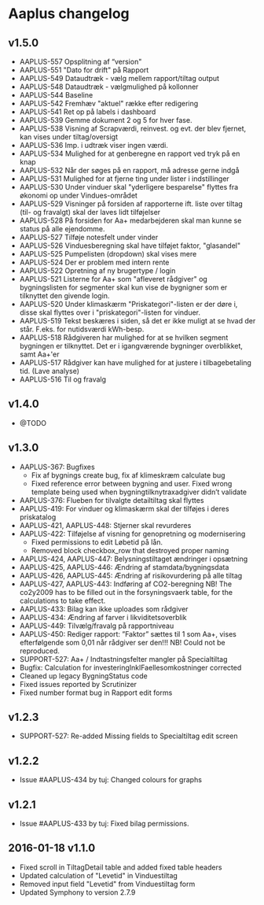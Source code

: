 # Aaplus changelog

## v1.5.0
* AAPLUS-557	Opsplitning af “version"
* AAPLUS-551	"Dato for drift" på Rapport
* AAPLUS-549	Dataudtræk - vælg mellem rapport/tiltag output
* AAPLUS-548	Dataudtræk - vælgmulighed på kollonner
* AAPLUS-544	Baseline
* AAPLUS-542	Fremhæv "aktuel" række efter redigering
* AAPLUS-541	Ret op på labels i dashboard
* AAPLUS-539	Gemme dokument 2 og 5 for hver fase.
* AAPLUS-538	Visning af Scrapværdi, reinvest. og evt. der blev fjernet, kan vises under tiltag/oversigt
* AAPLUS-536	Imp. i udtræk viser ingen værdi.
* AAPLUS-534	Mulighed for at genberegne en rapport ved tryk på en knap
* AAPLUS-532	Når der søges på en rapport, må adresse gerne indgå
* AAPLUS-531	Mulighed for at fjerne ting under lister i indstillinger
* AAPLUS-530	Under vinduer skal "yderligere besparelse" flyttes fra økonomi op under Vindues-området
* AAPLUS-529	Visninger på forsiden af rapporterne ift. liste over tiltag (til- og fravalgt) skal der laves lidt tilføjelser
* AAPLUS-528	På forsiden for Aa+ medarbejderen skal man kunne se status på alle ejendomme.
* AAPLUS-527	Tilføje notesfelt under vinder
* AAPLUS-526	Vinduesberegning skal have tilføjet faktor, "glasandel"
* AAPLUS-525	Pumpelisten (dropdown) skal vises mere
* AAPLUS-524	Der er problem med intern rente
* AAPLUS-522	Opretning af ny brugertype / login
* AAPLUS-521	Listerne for Aa+ som "afleveret rådgiver" og bygningslisten for segmenter skal kun vise de bygnigner som er tilknyttet den givende login.
* AAPLUS-520	Under klimaskærm "Priskategori"-listen er der døre i, disse skal flyttes over i "priskategori"-listen for vinduer.
* AAPLUS-519	Tekst beskæres i siden, så det er ikke muligt at se hvad der står. F.eks. for nutidsværdi kWh-besp.
* AAPLUS-518	Rådgiveren har mulighed for at se hvilken segment bygningen er tilknyttet. Det er i igangværende bygninger overblikket, samt Aa+'er
* AAPLUS-517	Rådgiver kan have mulighed for at justere i tilbagebetaling tid. (Lave analyse)
* AAPLUS-516	Til og fravalg

## v1.4.0
* @TODO

## v1.3.0

* AAPLUS-367: Bugfixes
  + Fix af bygnings create bug, fix af klimeskræm calculate bug
  + Fixed reference error between bygning and user. Fixed wrong template being used when bygningtilknytraxadgiver didn’t validate
* AAPLUS-376: Flueben for tilvalgte detailtiltag skal flyttes
* AAPLUS-419: For vinduer og klimaskærm skal der tilføjes i deres priskatalog
* AAPLUS-421, AAPLUS-448: Stjerner skal revurderes
* AAPLUS-422: Tilføjelse af visning for genopretning og modernisering
  + Fixed permissions to edit Løbetid på lån. 
  + Removed block checkbox_row that destroyed proper naming
* AAPLUS-424, AAPLUS-447: Belysningstiltaget ændringer i opsætning
* AAPLUS-425, AAPLUS-446: Ændring af stamdata/bygningsdata
* AAPLUS-426, AAPLUS-445: Ændring af risikovurdering på alle tiltag
* AAPLUS-427, AAPLUS-443: Indføring af CO2-beregning
  NB! The co2y2009 has to be filled out in the forsyningsvaerk table, for the calculations to take effect.
* AAPLUS-433: Bilag kan ikke uploades som rådgiver
* AAPLUS-434: Ændring af farver i likviditetsoverblik
* AAPLUS-449: Tilvælg/fravalg på rapportniveau
* AAPLUS-450: Rediger rapport: ”Faktor” sættes til 1 som Aa+, vises efterfølgende som 0,01 når rådgiver ser den!!!
  NB! Could not be reproduced.
* SUPPORT-527: Aa+ / Indtastningsfelter mangler på Specialtiltag
* Bugfix: Calculation for investeringInklFaellesomkostninger corrected
* Cleaned up legacy BygningStatus code
* Fixed issues reported by Scrutinizer
* Fixed number format bug in Rapport edit forms

## v1.2.3
* SUPPORT-527: Re-added Missing fields to Specialtiltag edit screen

## v1.2.2
* Issue #AAPLUS-434 by tuj: Changed colours for graphs

## v1.2.1
* Issue #AAPLUS-433 by tuj: Fixed bilag permissions.

## 2016-01-18 v1.1.0

* Fixed scroll in TiltagDetail table and added fixed table headers
* Updated calculation of "Levetid" in Vinduestiltag
* Removed input field "Levetid" from Vinduestiltag form
* Updated Symphony to version 2.7.9
